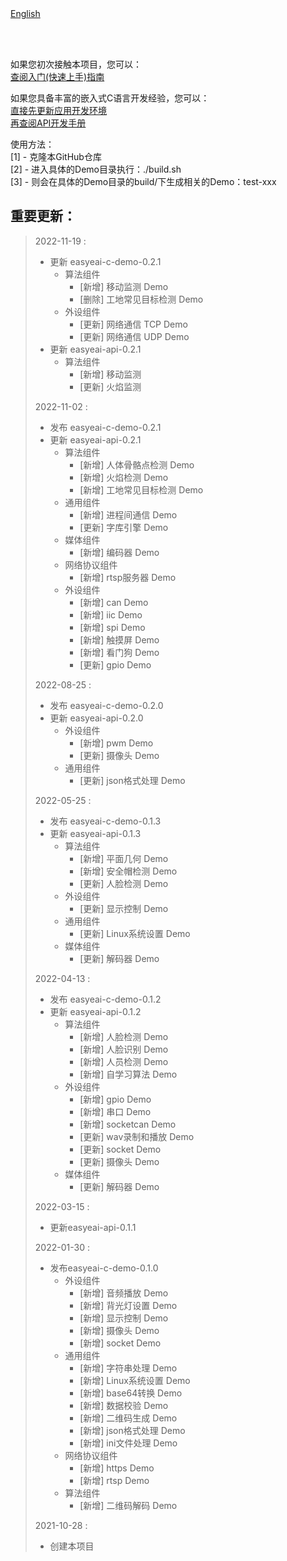 <br/>
<br/>


[English](README.md)

<br />
<br />

如果您初次接触本项目，您可以：  
[查阅入门(快速上手)指南](https://www.easy-eai.com/document_details/3/133)

如果您具备丰富的嵌入式C语言开发经验，您可以：  
[直接先更新应用开发环境](https://www.easy-eai.com/document_details/3/135)  
[再查阅API开发手册](https://www.easy-eai.com/document_details/3/129)


使用方法：  
[1] - 克隆本GitHub仓库   
[2] - 进入具体的Demo目录执行：./build.sh    
[3] - 则会在具体的Demo目录的build/下生成相关的Demo：test-xxx

重要更新：
---
> 2022-11-19 : 
> * 更新 easyeai-c-demo-0.2.1
>   * 算法组件
> 	  * [新增] 移动监测 Demo
> 	  * [删除] 工地常见目标检测 Demo
>   * 外设组件
> 	  * [更新] 网络通信 TCP Demo
> 	  * [更新] 网络通信 UDP Demo
> * 更新 easyeai-api-0.2.1
>   * 算法组件
> 	  * [新增] 移动监测
> 	  * [更新] 火焰监测
>
> 2022-11-02 : 
> * 发布 easyeai-c-demo-0.2.1
> * 更新 easyeai-api-0.2.1
>   * 算法组件
> 	  * [新增] 人体骨骼点检测 Demo
> 	  * [新增] 火焰检测 Demo
> 	  * [新增] 工地常见目标检测 Demo
>   * 通用组件
> 	  * [新增] 进程间通信 Demo
> 	  * [更新] 字库引擎 Demo
>   * 媒体组件
> 	  * [新增] 编码器 Demo
>   * 网络协议组件
> 	  * [新增] rtsp服务器 Demo
>   * 外设组件
> 	  * [新增] can Demo
> 	  * [新增] iic Demo
> 	  * [新增] spi Demo
> 	  * [新增] 触摸屏 Demo
> 	  * [新增] 看门狗 Demo
> 	  * [更新] gpio Demo
>
> 2022-08-25 : 
> * 发布 easyeai-c-demo-0.2.0
> * 更新 easyeai-api-0.2.0
>   * 外设组件
> 	  * [新增] pwm Demo
> 	  * [更新] 摄像头 Demo
>   * 通用组件
> 	  * [更新] json格式处理 Demo
>
> 2022-05-25 : 
> * 发布 easyeai-c-demo-0.1.3
> * 更新 easyeai-api-0.1.3
>   * 算法组件
> 	  * [新增] 平面几何 Demo
> 	  * [新增] 安全帽检测 Demo
> 	  * [更新] 人脸检测 Demo
>   * 外设组件
> 	  * [更新] 显示控制 Demo
>   * 通用组件
> 	  * [更新] Linux系统设置 Demo
>   * 媒体组件
> 	  * [更新] 解码器 Demo
>
> 2022-04-13 : 
> * 发布 easyeai-c-demo-0.1.2
> * 更新 easyeai-api-0.1.2
>   * 算法组件
> 	  * [新增] 人脸检测 Demo
> 	  * [新增] 人脸识别 Demo
> 	  * [新增] 人员检测 Demo
> 	  * [新增] 自学习算法 Demo
>   * 外设组件
> 	  * [新增] gpio Demo
> 	  * [新增] 串口 Demo
> 	  * [新增] socketcan Demo
> 	  * [更新] wav录制和播放 Demo
> 	  * [更新] socket Demo
> 	  * [更新] 摄像头 Demo
>   * 媒体组件
> 	  * [更新] 解码器 Demo
>
> 2022-03-15 : 
> * 更新easyeai-api-0.1.1
>
> 2022-01-30 : 
> * 发布easyeai-c-demo-0.1.0
>   * 外设组件
> 	  * [新增] 音频播放 Demo
> 	  * [新增] 背光灯设置 Demo
> 	  * [新增] 显示控制 Demo
> 	  * [新增] 摄像头 Demo
> 	  * [新增] socket Demo
>   * 通用组件
> 	  * [新增] 字符串处理 Demo
> 	  * [新增] Linux系统设置 Demo
> 	  * [新增] base64转换 Demo
> 	  * [新增] 数据校验 Demo
> 	  * [新增] 二维码生成 Demo
> 	  * [新增] json格式处理 Demo
> 	  * [新增] ini文件处理 Demo
>   * 网络协议组件
> 	  * [新增] https Demo
> 	  * [新增] rtsp Demo
>   * 算法组件
> 	  * [新增] 二维码解码 Demo
>
> 2021-10-28 : 
> * 创建本项目
